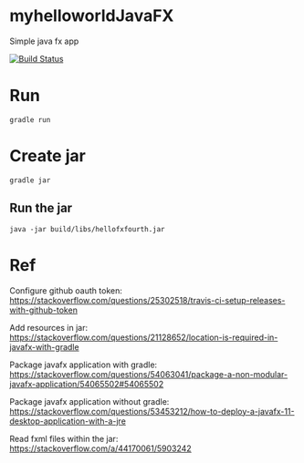 # myhelloworldJavaFX
Simple java fx app

[![Build Status](https://travis-ci.org/Thykof/myhelloworldJavaFX.svg?branch=master)](https://travis-ci.org/Thykof/myhelloworldJavaFX)


# Run

`gradle run`

# Create jar

`gradle jar`

## Run the jar

`java -jar build/libs/hellofxfourth.jar`

# Ref

Configure github oauth token:
<https://stackoverflow.com/questions/25302518/travis-ci-setup-releases-with-github-token>

Add resources in jar:
<https://stackoverflow.com/questions/21128652/location-is-required-in-javafx-with-gradle>

Package javafx application with gradle:
<https://stackoverflow.com/questions/54063041/package-a-non-modular-javafx-application/54065502#54065502>

Package javafx application without gradle:
<https://stackoverflow.com/questions/53453212/how-to-deploy-a-javafx-11-desktop-application-with-a-jre>

Read fxml files within the jar:
<https://stackoverflow.com/a/44170061/5903242>